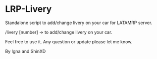 # LRP-Livery
Standalone script to add/change livery on your car for LATAMRP server.

/livery [number] -> to add/change livery on your car.

Feel free to use it. Any question or update please let me know.

By Igna and ShinXD
